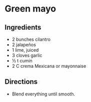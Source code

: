 # Green mayo

## Ingredients
- 2 bunches cilantro
- 2 jalapeños
- 1 lime, juiced
- 3 cloves garlic
- &frac12; t cumin
- 2 C crema Mexicana or mayonnaise

## Directions
- Blend everything until smooth.
